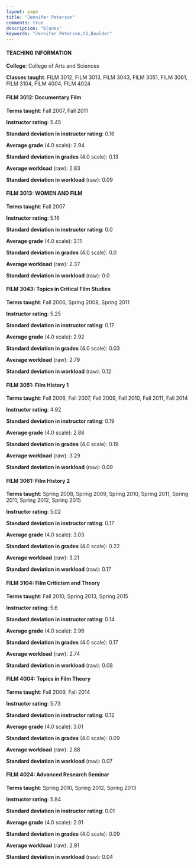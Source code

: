 ```yaml
---
layout: page
title: "Jennifer Peterson" 
comments: true
description: "blanks"
keywords: "Jennifer Peterson,CU,Boulder"
---
```

<head>
<script src="https://ajax.googleapis.com/ajax/libs/jquery/2.1.3/jquery.min.js"></script>
<script src="https://dl.dropboxusercontent.com/s/pc42nxpaw1ea4o9/highcharts.js?dl=0"></script>
<!-- <script src="../assets/js/highcharts.js"></script> -->
<style type="text/css">@font-face {
	font-family: "Bebas Neue";
	src: url(https://www.filehosting.org/file/details/544349/BebasNeue Regular.otf) format("opentype");
	}
	h1.Bebas { 
		font-family: "Bebas Neue", Verdana, Tahoma;
	}
</style>
</head>
	   
#### TEACHING INFORMATION

**College**: College of Arts and Sciences

**Classes taught**: FILM 3012, FILM 3013, FILM 3043, FILM 3051, FILM 3061, FILM 3104, FILM 4004, FILM 4024

#### FILM 3012: Documentary Film

**Terms taught**: Fall 2007, Fall 2011

**Instructor rating**: 5.45

**Standard deviation in instructor rating**: 0.16

**Average grade** (4.0 scale): 2.94

**Standard deviation in grades** (4.0 scale): 0.13

**Average workload** (raw): 2.83

**Standard deviation in workload** (raw): 0.09

#### FILM 3013: WOMEN AND FILM

**Terms taught**: Fall 2007

**Instructor rating**: 5.16

**Standard deviation in instructor rating**: 0.0

**Average grade** (4.0 scale): 3.11

**Standard deviation in grades** (4.0 scale): 0.0

**Average workload** (raw): 2.37

**Standard deviation in workload** (raw): 0.0

#### FILM 3043: Topics in Critical Film Studies

**Terms taught**: Fall 2006, Spring 2008, Spring 2011

**Instructor rating**: 5.25

**Standard deviation in instructor rating**: 0.17

**Average grade** (4.0 scale): 2.92

**Standard deviation in grades** (4.0 scale): 0.03

**Average workload** (raw): 2.79

**Standard deviation in workload** (raw): 0.12

#### FILM 3051: Film History 1

**Terms taught**: Fall 2006, Fall 2007, Fall 2009, Fall 2010, Fall 2011, Fall 2014

**Instructor rating**: 4.92

**Standard deviation in instructor rating**: 0.19

**Average grade** (4.0 scale): 2.88

**Standard deviation in grades** (4.0 scale): 0.19

**Average workload** (raw): 3.29

**Standard deviation in workload** (raw): 0.09

#### FILM 3061: Film History 2

**Terms taught**: Spring 2008, Spring 2009, Spring 2010, Spring 2011, Spring 2011, Spring 2012, Spring 2015

**Instructor rating**: 5.02

**Standard deviation in instructor rating**: 0.17

**Average grade** (4.0 scale): 3.03

**Standard deviation in grades** (4.0 scale): 0.22

**Average workload** (raw): 3.21

**Standard deviation in workload** (raw): 0.17

#### FILM 3104: Film Criticism and Theory

**Terms taught**: Fall 2010, Spring 2013, Spring 2015

**Instructor rating**: 5.6

**Standard deviation in instructor rating**: 0.14

**Average grade** (4.0 scale): 2.96

**Standard deviation in grades** (4.0 scale): 0.17

**Average workload** (raw): 2.74

**Standard deviation in workload** (raw): 0.08

#### FILM 4004: Topics in Film Theory

**Terms taught**: Fall 2009, Fall 2014

**Instructor rating**: 5.73

**Standard deviation in instructor rating**: 0.12

**Average grade** (4.0 scale): 3.01

**Standard deviation in grades** (4.0 scale): 0.09

**Average workload** (raw): 2.88

**Standard deviation in workload** (raw): 0.07

#### FILM 4024: Advanced Research Seminar

**Terms taught**: Spring 2010, Spring 2012, Spring 2013

**Instructor rating**: 5.84

**Standard deviation in instructor rating**: 0.01

**Average grade** (4.0 scale): 2.91

**Standard deviation in grades** (4.0 scale): 0.09

**Average workload** (raw): 2.91

**Standard deviation in workload** (raw): 0.04

